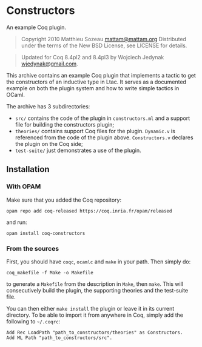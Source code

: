 # Constructors
An example Coq plugin.

> Copyright 2010 Matthieu Sozeau <mattam@mattam.org>
Distributed under the terms of the New BSD License,
see LICENSE for details.

> Updated for Coq 8.4pl2 and 8.4pl3 by Wojciech Jedynak <wjedynak@gmail.com>.

This archive contains an example Coq plugin that implements a
tactic to get the constructors of an inductive type in Ltac.
It serves as a documented example on both the plugin system
and how to write simple tactics in OCaml.

The archive has 3 subdirectories:

* `src/` contains the code of the plugin in `constructors.ml` and a support file
  for building the constructors plugin;
* `theories/` contains support Coq files for the plugin. `Dynamic.v`
  is referenced from the code of the plugin above. `Constructors.v` declares
  the plugin on the Coq side;
* `test-suite/` just demonstrates a use of the plugin.

## Installation
### With OPAM
Make sure that you added the Coq repository:

    opam repo add coq-released https://coq.inria.fr/opam/released

and run:

    opam install coq-constructors

### From the sources
First, you should have `coqc`, `ocamlc` and `make` in your path. Then simply do:

    coq_makefile -f Make -o Makefile

to generate a `Makefile` from the description in `Make`, then `make`.
This will consecutively build the plugin, the supporting
theories and the test-suite file.

You can then either `make install` the plugin or leave it in its
current directory. To be able to import it from anywhere in Coq,
simply add the following to `~/.coqrc`:

    Add Rec LoadPath "path_to_constructors/theories" as Constructors.
    Add ML Path "path_to_constructors/src".
